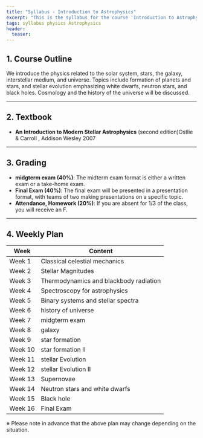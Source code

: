 ```yaml
---
title: "Syllabus - Introduction to Astrophysics"
excerpt: "This is the syllabus for the course 'Introduction to Astrophysics'."
tags: syllabus physics Astrophysics
header:
  teaser: 
---
```


## 1. Course Outline
We introduce the physics related to the solar system, stars, the galaxy, interstellar medium, and universe.
Topics include formation of planets and stars, and stellar evolution emphasizing white dwarfs, neutron stars,
and black holes. Cosmology and the history of the universe will be discussed.

---

## 2. Textbook
- **An Introduction to Modern Stellar Astrophysics** (second edition)Ostlie & Carroll , Addison Wesley 2007

---

## 3. Grading
- **midgterm exam (40%)**: The midterm exam format is either a written exam or a take-home exam.
- **Final Exam (40%)**: The final exam will be presented in a presentation format, with teams of two making presentations on a specific topic.
- **Attendance, Homework (20%)**: If you are absent for 1/3 of the class, you will receive an F.

---

## 4. Weekly Plan

| Week | Content |
|------|------|
| Week 1 | Classical celestial mechanics |
| Week 2 | Stellar Magnitudes |
| Week 3 | Thermodynamics and blackbody radiation |
| Week 4 | Spectroscopy for astrophysics |
| Week 5 | Binary systems and stellar spectra |
| Week 6 | history of universe |
| Week 7 | midgterm exam |
| Week 8 | galaxy |
| Week 9 | star formation |
| Week 10 | star formation II |
| Week 11 | stellar Evolution |
| Week 12 | stellar Evolution II |
| Week 13 | Supernovae |
| Week 14 | Neutron stars and white dwarfs |
| Week 15 | Black hole |
| Week 16 | Final Exam |

※ Please note in advance that the above plan may change depending on the situation.